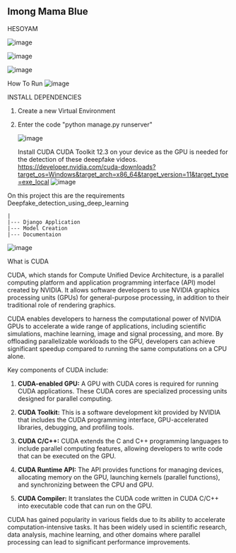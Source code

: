 ## Imong Mama Blue
HESOYAM

![image](https://github.com/nile-xy/Mama-mo-blue-/assets/99071836/eecb6c37-5fd1-47bc-a13f-e672907bb9f5)

![image](https://github.com/nile-xy/Mama-mo-blue-/assets/99071836/cf454bc3-db70-4091-8821-fe1321a235e6)

![image](https://github.com/nile-xy/Mama-mo-blue-/assets/99071836/d41a0cba-8117-4e92-975a-aa671b2b78c4)



How To Run
![image](https://github.com/nile-xy/Real-Time-DeepFake-Detection-and-Mitigation/assets/99071836/7dc7def4-cdd6-4163-8ae0-65e24da578c6)

INSTALL DEPENDENCIES


1. Create a new Virtual Environment
2. Enter the code "python manage.py runserver"

   ![image](https://github.com/nile-xy/Real-Time-DeepFake-Detection-and-Mitigation/assets/99071836/fc1096b5-fdd7-4ca3-a198-e653382d61eb)

   Install CUDA CUDA Toolkit 12.3 on your device as the GPU is needed for the detection of these deeepfake videos.
   https://developer.nvidia.com/cuda-downloads?target_os=Windows&target_arch=x86_64&target_version=11&target_type=exe_local
   ![image](https://github.com/nile-xy/Real-Time-DeepFake-Detection-and-Mitigation/assets/99071836/c07cfcff-f3d2-4f05-b6b8-e5330b144075)

On this project this are the requirements 
Deepfake_detection_using_deep_learning
   
    |
    |--- Django Application
    |--- Model Creation
    |--- Documentaion

    
    
![image](https://github.com/nile-xy/Real-Time-DeepFake-Detection-and-Mitigation/assets/99071836/8f29e9c8-d7fd-4ac6-8d8e-3417dbfdf022)

What is CUDA

CUDA, which stands for Compute Unified Device Architecture, is a parallel computing platform and application programming interface (API) model created by NVIDIA. It allows software developers to use NVIDIA graphics processing units (GPUs) for general-purpose processing, in addition to their traditional role of rendering graphics.

CUDA enables developers to harness the computational power of NVIDIA GPUs to accelerate a wide range of applications, including scientific simulations, machine learning, image and signal processing, and more. By offloading parallelizable workloads to the GPU, developers can achieve significant speedup compared to running the same computations on a CPU alone.

Key components of CUDA include:

1. **CUDA-enabled GPU:** A GPU with CUDA cores is required for running CUDA applications. These CUDA cores are specialized processing units designed for parallel computing.

2. **CUDA Toolkit:** This is a software development kit provided by NVIDIA that includes the CUDA programming interface, GPU-accelerated libraries, debugging, and profiling tools.

3. **CUDA C/C++:** CUDA extends the C and C++ programming languages to include parallel computing features, allowing developers to write code that can be executed on the GPU.

4. **CUDA Runtime API:** The API provides functions for managing devices, allocating memory on the GPU, launching kernels (parallel functions), and synchronizing between the CPU and GPU.

5. **CUDA Compiler:** It translates the CUDA code written in CUDA C/C++ into executable code that can run on the GPU.

CUDA has gained popularity in various fields due to its ability to accelerate computation-intensive tasks. It has been widely used in scientific research, data analysis, machine learning, and other domains where parallel processing can lead to significant performance improvements.











